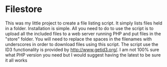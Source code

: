Filestore
=========

This was my little project to create a file listing script. It simply lists files held in a folder. Installation is simple. All you need to do to use the script is to upload all the included files to a web server running PHP and put files in the "store" folder. You will need to replace the spaces in the filenames with underscores in order to download files using this script. The script use the ID3 functionality is provided by http://www.getid3.org/. I am not 100% sure what PHP version you need but I would suggest having the latest to be sure it all works
